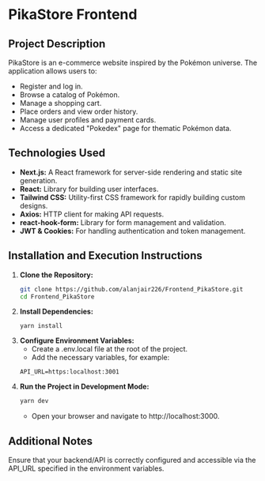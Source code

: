 # PikaStore Frontend

## Project Description

PikaStore is an e-commerce website inspired by the Pokémon universe. The application allows users to:

- Register and log in.
- Browse a catalog of Pokémon.
- Manage a shopping cart.
- Place orders and view order history.
- Manage user profiles and payment cards.
- Access a dedicated "Pokedex" page for thematic Pokémon data.

## Technologies Used

- **Next.js:** A React framework for server-side rendering and static site generation.
- **React:** Library for building user interfaces.
- **Tailwind CSS:** Utility-first CSS framework for rapidly building custom designs.
- **Axios:** HTTP client for making API requests.
- **react-hook-form:** Library for form management and validation.
- **JWT & Cookies:** For handling authentication and token management.

## Installation and Execution Instructions

1. **Clone the Repository:**
    ```bash
    git clone https://github.com/alanjair226/Frontend_PikaStore.git
    cd Frontend_PikaStore
    ```
2. **Install Dependencies:**
    ```
    yarn install
    ```
3. **Configure Environment Variables:**
    - Create a .env.local file at the root of the project.
    - Add the necessary variables, for example:
    ```.env.local
    API_URL=https:localhost:3001
    ```
4. **Run the Project in Development Mode:**
    ```bash
    yarn dev
    ```
    - Open your browser and navigate to http://localhost:3000.

## Additional Notes
Ensure that your backend/API is correctly configured and accessible via the API_URL specified in the environment variables.
